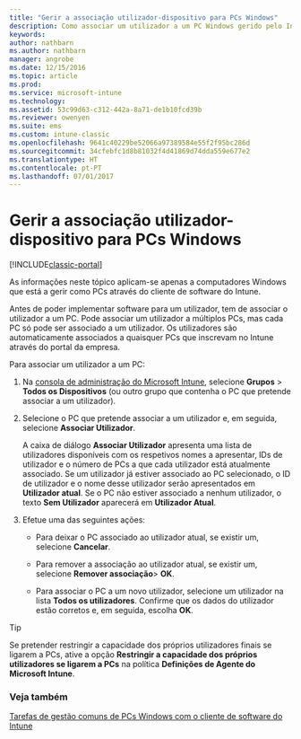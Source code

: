 ```yaml
---
title: "Gerir a associação utilizador-dispositivo para PCs Windows"
description: Como associar um utilizador a um PC Windows gerido pelo Intune.
keywords: 
author: nathbarn
ms.author: nathbarn
manager: angrobe
ms.date: 12/15/2016
ms.topic: article
ms.prod: 
ms.service: microsoft-intune
ms.technology: 
ms.assetid: 53c99d63-c312-442a-8a71-de1b10fcd39b
ms.reviewer: owenyen
ms.suite: ems
ms.custom: intune-classic
ms.openlocfilehash: 9641c40229be52066a97389584e55f2f95bc286d
ms.sourcegitcommit: 34cfebfc1d8b81032f4d41869d74dda559e677e2
ms.translationtype: HT
ms.contentlocale: pt-PT
ms.lasthandoff: 07/01/2017
---
```

# <a name="manage-user-device-linking-for-windows-pcs"></a>Gerir a associação utilizador-dispositivo para PCs Windows

[!INCLUDE[classic-portal](../includes/classic-portal.md)]

As informações neste tópico aplicam-se apenas a computadores Windows que está a gerir como PCs através do cliente de software do Intune. 

Antes de poder implementar software para um utilizador, tem de associar o utilizador a um PC. Pode associar um utilizador a múltiplos PCs, mas cada PC só pode ser associado a um utilizador. Os utilizadores são automaticamente associados a quaisquer PCs que inscrevam no Intune através do portal da empresa.

Para associar um utilizador a um PC:

1.  Na [consola de administração do Microsoft Intune](https://manage.microsoft.com/), selecione **Grupos** &gt; **Todos os Dispositivos** (ou outro grupo que contenha o PC que pretende associar a um utilizador).

2.  Selecione o PC que pretende associar a um utilizador e, em seguida, selecione **Associar Utilizador**.

    A caixa de diálogo **Associar Utilizador** apresenta uma lista de utilizadores disponíveis com os respetivos nomes a apresentar, IDs de utilizador e o número de PCs a que cada utilizador está atualmente associado. Se um utilizador já estiver associado ao PC selecionado, o ID de utilizador e o nome desse utilizador serão apresentados em **Utilizador atual**. Se o PC não estiver associado a nenhum utilizador, o texto **Sem Utilizador** aparecerá em **Utilizador Atual**.

3.  Efetue uma das seguintes ações:

    -   Para deixar o PC associado ao utilizador atual, se existir um, selecione **Cancelar**.

    -   Para remover a associação ao utilizador atual, se existir um, selecione **Remover associação**&gt; **OK**.

    -   Para associar o PC a um novo utilizador, selecione um utilizador na lista **Todos os utilizadores**. Confirme que os dados do utilizador estão corretos e, em seguida, escolha **OK**.

> [!TIP]
> Se pretender restringir a capacidade dos próprios utilizadores finais se ligarem a PCs, ative a opção **Restringir a capacidade dos próprios utilizadores se ligarem a PCs** na política **Definições de Agente do Microsoft Intune**.

### <a name="see-also"></a>Veja também

[Tarefas de gestão comuns de PCs Windows com o cliente de software do Intune](common-windows-pc-management-tasks-with-the-microsoft-intune-computer-client.md)